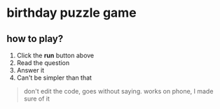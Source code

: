 # birthday puzzle game

## how to play?

1. Click the **run** button above
2. Read the question
3. Answer it
4. Can't be simpler than that

> don't edit the code, goes without saying.
> works on phone, I made sure of it
